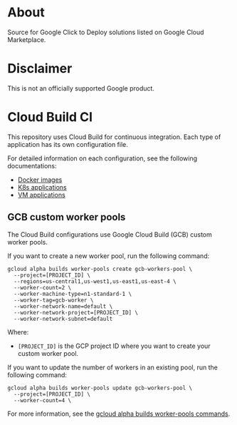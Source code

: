 # About


Source for Google Click to Deploy solutions listed on Google Cloud Marketplace.

# Disclaimer

This is not an officially supported Google product.

# Cloud Build CI

This repository uses Cloud Build for continuous integration. Each type of application has its own configuration file.

For detailed information on each configuration, see the following documentations:

*   [Docker images](docker/README.md#cloud-build-ci)
*   [K8s applications](k8s/README.md#cloud-build-ci)
*   [VM applications](vm/README.md#cloud-build-ci)

## GCB custom worker pools

The Cloud Build configurations use Google Cloud Build (GCB) custom worker pools.

If you want to create a new worker pool, run the following command:

```shell
gcloud alpha builds worker-pools create gcb-workers-pool \
  --project=[PROJECT_ID] \
  --regions=us-central1,us-west1,us-east1,us-east-4 \
  --worker-count=2 \
  --worker-machine-type=n1-standard-1 \
  --worker-tag=gcb-worker \
  --worker-network-name=default \
  --worker-network-project=[PROJECT_ID] \
  --worker-network-subnet=default
```

Where:

*   `[PROJECT_ID]` is the GCP project ID where you want to create your custom worker pool.

If you want to update the number of workers in an existing pool, run the following command:

```shell
gcloud alpha builds worker-pools update gcb-workers-pool \
  --project=[PROJECT_ID] \
  --worker-count=4 \
```

For more information, see the
[gcloud alpha builds worker-pools commands](https://cloud.google.com/sdk/gcloud/reference/alpha/builds/worker-pools/).
